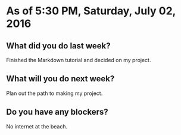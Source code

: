 # As of 5:30 PM, Saturday, July 02, 2016

## What did you do last week?

Finished the Markdown tutorial and decided on my project.

## What will you do next week?

Plan out the path to making my project.

## Do you have any blockers?

No internet at the beach.

